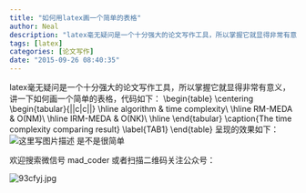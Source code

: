 ```yaml
---
title: "如何用latex画一个简单的表格"
author: Neal
description: "latex毫无疑问是一个十分强大的论文写作工具，所以掌握它就显得非常有意义，讲一下如何画一个简单的表格，代码如下： "
tags: [latex]
categories: [论文写作]
date: "2015-09-26 08:40:35"
---
```

latex毫无疑问是一个十分强大的论文写作工具，所以掌握它就显得非常有意义，讲一下如何画一个简单的表格，代码如下：
\begin{table}
\centering
\begin{tabular}{||c|c||}
\hline
algorithm & time complexity\\
\hline
RM-MEDA & O(NM)\\
\hline
IRM-MEDA & O(NK)\\
\hline
\end{tabular}
\caption{The time complexity comparing result}
\label{TAB1}
\end{table}
呈现的效果如下：
![这里写图片描述](http://img.blog.csdn.net/20150926083944494)
是不是很简单

欢迎搜索微信号 mad_coder 或者扫描二维码关注公众号：

![93cfyj.jpg](https://user-gold-cdn.xitu.io/2018/2/10/1617eae1b59c001c?w=258&h=258&f=jpeg&s=27683)